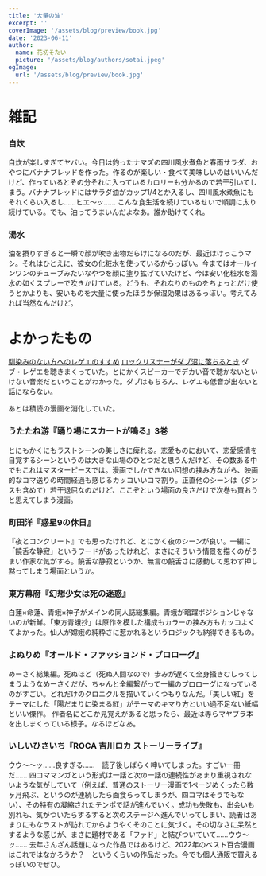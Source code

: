```yaml
---
title: '大量の油'
excerpt: ''
coverImage: '/assets/blog/preview/book.jpg'
date: '2023-06-11'
author:
  name: 花初そたい
  picture: '/assets/blog/authors/sotai.jpeg'
ogImage:
  url: '/assets/blog/preview/book.jpg'
---
```

# 雑記
### 自炊
自炊が楽しすぎてヤバい。今日は釣ったナマズの四川風水煮魚と春雨サラダ、おやつにバナナブレッドを作った。作るのが楽しい・食べて美味しいのはいいんだけど、作っているとその分それに入っているカロリーも分かるので若干引いてしまう。バナナブレッドにはサラダ油がカップ1/4とか入るし、四川風水煮魚にもそれくらい入るし……ヒエ～ッ……
こんな食生活を続けているせいで順調に太り続けている。でも、油ってうまいんだよなあ。誰か助けてくれ。

### 湯水
油を摂りすぎると一瞬で顔が吹き出物だらけになるのだが、最近はけっこうマシ。それはひとえに、彼女の化粧水を使っているからっぽい。今まではオールインワンのチューブみたいなやつを顔に塗り拡げていたけど、今は安い化粧水を湯水の如くスプレーで吹きかけている。どうも、それなりのものをちょっとだけ使うとかよりも、安いものを大量に使ったほうが保湿効果はあるっぽい。考えてみれば当然なんだけど。

# よかったもの
[馴染みのない方へのレゲエのすすめ](https://mit-tsu.webnode.jp/l/%E9%A6%B4%E6%9F%93%E3%81%BF%E3%81%AE%E3%81%AA%E3%81%84%E6%96%B9%E3%81%B8%E3%81%AE%E3%83%AC%E3%82%B2%E3%82%A8%E3%81%AE%E3%81%99%E3%81%99%E3%82%81-roots%E5%89%8D%E7%B7%A8/)
[ロックリスナーがダブ沼に落ちるとき](https://slapsticker.blog.fc2.com/blog-entry-448.html)
ダブ・レゲエを聴きまくっていた。とにかくスピーカーでデカい音で聴かないといけない音楽だということがわかった。ダブはもちろん、レゲエも低音が出ないと話にならない。

あとは積読の漫画を消化していた。
### うたたね游『踊り場にスカートが鳴る』3巻
とにもかくにもラストシーンの美しさに痺れる。恋愛ものにおいて、恋愛感情を自覚するシーンというのは大きな山場のひとつだと思うんだけど、その数ある中でもこれはマスターピースでは。漫画でしかできない回想の挟み方ながら、映画的なコマ送りの時間経過も感じるカッコいいコマ割り。正直他のシーンは（ダンスも含めて）若干退屈なのだけど、ここぞという場面の良さだけで次巻も買おうと思えてしまう漫画。

### 町田洋『惑星9の休日』
『夜とコンクリート』でも思ったけれど、とにかく夜のシーンが良い。一編に「饒舌な静寂」というワードがあったけれど、まさにそういう情景を描くのがうまい作家な気がする。饒舌な静寂というか、無言の饒舌さに感動して思わず押し黙ってしまう場面というか。

### 東方幕府『幻想少女は死の迷惑』
白蓮×命蓮、青蛾×神子がメインの同人誌総集編。青蛾が暗躍ポジションじゃないのが新鮮。「東方青蛾抄」は原作を模した構成もカラーの挟み方もカッコよくてよかった。仙人が嫦娥の純粋さに惹かれるというロジックも納得できるもの。

### よぬりめ『オールド・ファッションド・プロローグ』
めーさく総集編。死ぬほど（死ぬ人間なので）歩みが遅くて全身掻きむしってしまうようなめーさくだが、ちゃんと全編繋がって一編のプロローグになっているのがすごい。どれだけのクロニクルを描いていくつもりなんだ。「美しい紅」をテーマにした「陽だまりに染まる紅」がテーマのキマり方といい過不足ない紙幅といい傑作。
作者名にどこか見覚えがあると思ったら、最近は専らマヤブラ本を出しまくっている様子。なるほどなあ。

### いしいひさいち『ROCA 吉川ロカ ストーリーライブ』
ウウ～～ッ……良すぎる……　読了後しばらく呻いてしまった。すごい一冊だ……
四コママンガという形式は一話と次の一話の連続性があまり重視されないような気がしていて（例えば、普通のストーリー漫画で1ページめくったら数ヶ月飛ぶ、というのが連続したら面食らってしまうが、四コマはそうでもない）、その特有の凝縮されたテンポで話が進んでいく。成功も失敗も、出会いも別れも、気がついたらするすると次のステージへ進んでいってしまい、読者はあまりにもなラストが訪れてからようやくそのことに気づく。その切なさに呆然とするような感じが、まさに題材である「ファド」と結びついていて……ウウ～ッ……
去年さんざん話題になった作品ではあるけど、2022年のベスト百合漫画はこれではなかろうか？　というくらいの作品だった。今でも個人通販で買えるっぽいのでぜひ。